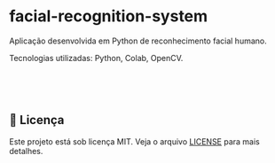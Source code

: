 # facial-recognition-system

<p>Aplicação desenvolvida em Python de reconhecimento facial humano.</p>

<p>Tecnologias utilizadas: Python, Colab, OpenCV. </p>

  &#xa0;

</div>

<br>


## :memo: Licença ##

Este projeto está sob licença MIT. Veja o arquivo [LICENSE](license.md) para mais detalhes.


&#xa0;

